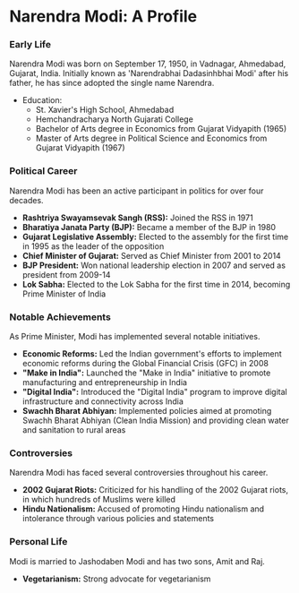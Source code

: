 **Narendra Modi: A Profile**
==========================

### **Early Life**

Narendra Modi was born on September 17, 1950, in Vadnagar, Ahmedabad, Gujarat, India. Initially known as 'Narendrabhai Dadasinhbhai Modi' after his father, he has since adopted the single name Narendra.

*   Education: 
    *   St. Xavier's High School, Ahmedabad
    *   Hemchandracharya North Gujarati College
    *   Bachelor of Arts degree in Economics from Gujarat Vidyapith (1965)
    *   Master of Arts degree in Political Science and Economics from Gujarat Vidyapith (1967)

### **Political Career**

Narendra Modi has been an active participant in politics for over four decades.

*   **Rashtriya Swayamsevak Sangh (RSS):** Joined the RSS in 1971
*   **Bharatiya Janata Party (BJP):** Became a member of the BJP in 1980
*   **Gujarat Legislative Assembly:** Elected to the assembly for the first time in 1995 as the leader of the opposition
*   **Chief Minister of Gujarat:** Served as Chief Minister from 2001 to 2014
*   **BJP President:** Won national leadership election in 2007 and served as president from 2009-14
*   **Lok Sabha:** Elected to the Lok Sabha for the first time in 2014, becoming Prime Minister of India

### **Notable Achievements**

As Prime Minister, Modi has implemented several notable initiatives.

*   **Economic Reforms:** Led the Indian government's efforts to implement economic reforms during the Global Financial Crisis (GFC) in 2008
*   **"Make in India":** Launched the "Make in India" initiative to promote manufacturing and entrepreneurship in India
*   **"Digital India":** Introduced the "Digital India" program to improve digital infrastructure and connectivity across India
*   **Swachh Bharat Abhiyan:** Implemented policies aimed at promoting Swachh Bharat Abhiyan (Clean India Mission) and providing clean water and sanitation to rural areas

### **Controversies**

Narendra Modi has faced several controversies throughout his career.

*   **2002 Gujarat Riots:** Criticized for his handling of the 2002 Gujarat riots, in which hundreds of Muslims were killed
*   **Hindu Nationalism:** Accused of promoting Hindu nationalism and intolerance through various policies and statements

### **Personal Life**

Modi is married to Jashodaben Modi and has two sons, Amit and Raj.

*   **Vegetarianism:** Strong advocate for vegetarianism